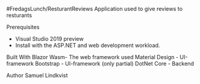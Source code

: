 #FredagsLunch/ResturantReviews
Application used to give reviews to resturants


Prerequisites
- Visual Studio 2019 preview
- Install with the ASP.NET and web development workload. 

Built With
Blazor Wasm- The web framework used
Material Design - UI-framework
Bootstrap - UI-framework (only partial)
DotNet Core - Backend

Author
Samuel Lindkvist
